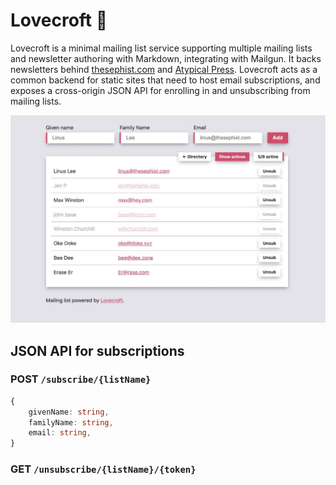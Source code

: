 # Lovecroft 💌

Lovecroft is a minimal mailing list service supporting multiple mailing lists and newsletter authoring with Markdown, integrating with Mailgun. It backs newsletters behind [thesephist.com](https://thesephist.com) and [Atypical Press](https://atypicalpress.com). Lovecroft acts as a common backend for static sites that need to host email subscriptions, and exposes a cross-origin JSON API for enrolling in and unsubscribing from mailing lists.

![Screenshot](screenshot.jpg)

## JSON API for subscriptions

### POST `/subscribe/{listName}`

```ts
{
    givenName: string,
    familyName: string,
    email: string,
}
```

### GET `/unsubscribe/{listName}/{token}`
